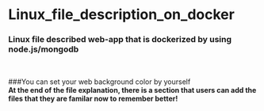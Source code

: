 # Linux_file_description_on_docker
<h3>Linux file described web-app that is dockerized by using node.js/mongodb</h3><br>

###You can set your web background color by yourself<br>
<b>At the end of the file explanation, there is a section that users can add the files that they are familar now to remember better!</b><br>


